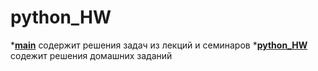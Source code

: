# python_HW

*[**main**](https://github.com/MLapshin054/python_HW/tree/main) содержит решения задач из лекций и семинаров
*[**python_HW**](https://github.com/MLapshin054/python_HW/tree/python_HW) содежит решения домашних заданий
